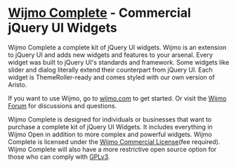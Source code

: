 [Wijmo Complete](http://wijmo.com/) - Commercial jQuery UI Widgets
================================

Wijmo Complete a complete kit of jQuery UI widgets. Wijmo is an extension to jQuery UI and adds new widgets and features to your arsenal. Every widget was built to jQuery UI's standards and framework. Some widgets like slider and dialog literally extend their counterpart from jQuery UI. Each widget is ThemeRoller-ready and comes styled with our own version of Aristo.

If you want to use Wijmo, go to [wijmo.com](http://wijmo.com) to get started. Or visit the [Wijmo Forum](http://wijmo.com/groups/) for discussions and questions.

Wijmo Complete is designed for individuals or businesses that want to purchase a complete kit of jQuery UI Widgets. It includes everything in Wijmo Open in addition to more complex and powerful widgets. Wijmo Complete is licensed under the [Wijmo Commercial License](http://wijmo.com/license/wijmo-commercial-license)(fee required). Wijmo Complete will also have a more restrictive open source option for those who can comply with [GPLv3](http://wijmo.com/license/wijmo-gplv3-license).